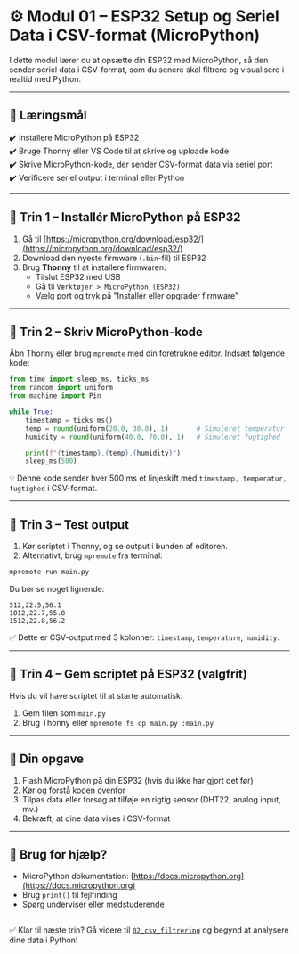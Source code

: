 # ⚙️ Modul 01 – ESP32 Setup og Seriel Data i CSV-format (MicroPython)

I dette modul lærer du at opsætte din ESP32 med MicroPython, så den sender seriel data i CSV-format, som du senere skal filtrere og visualisere i realtid med Python.

---

## 🎯 Læringsmål

✔️ Installere MicroPython på ESP32  
✔️ Bruge Thonny eller VS Code til at skrive og uploade kode  
✔️ Skrive MicroPython-kode, der sender CSV-format data via seriel port  
✔️ Verificere seriel output i terminal eller Python

---

## 🧰 Trin 1 – Installér MicroPython på ESP32

1. Gå til [https://micropython.org/download/esp32/](https://micropython.org/download/esp32/)  
2. Download den nyeste firmware (`.bin`-fil) til ESP32
3. Brug **Thonny** til at installere firmwaren:
   - Tilslut ESP32 med USB
   - Gå til `Værktøjer > MicroPython (ESP32)`
   - Vælg port og tryk på "Installér eller opgrader firmware"

---

## 📝 Trin 2 – Skriv MicroPython-kode

Åbn Thonny eller brug `mpremote` med din foretrukne editor. Indsæt følgende kode:

```python
from time import sleep_ms, ticks_ms
from random import uniform
from machine import Pin

while True:
    timestamp = ticks_ms()
    temp = round(uniform(20.0, 30.0), 1)       # Simuleret temperatur
    humidity = round(uniform(40.0, 70.0), 1)   # Simuleret fugtighed

    print(f"{timestamp},{temp},{humidity}")
    sleep_ms(500)
```

💡 Denne kode sender hver 500 ms et linjeskift med `timestamp, temperatur, fugtighed` i CSV-format.

---

## 🧪 Trin 3 – Test output

1. Kør scriptet i Thonny, og se output i bunden af editoren.
2. Alternativt, brug `mpremote` fra terminal:

```bash
mpremote run main.py
```

Du bør se noget lignende:
```
512,22.5,56.1
1012,22.7,55.8
1512,22.8,56.2
```

✅ Dette er CSV-output med 3 kolonner: `timestamp`, `temperature`, `humidity`.

---

## 💾 Trin 4 – Gem scriptet på ESP32 (valgfrit)

Hvis du vil have scriptet til at starte automatisk:

1. Gem filen som `main.py`
2. Brug Thonny eller `mpremote fs cp main.py :main.py`

---

## 🔁 Din opgave

1. Flash MicroPython på din ESP32 (hvis du ikke har gjort det før)  
2. Kør og forstå koden ovenfor  
3. Tilpas data eller forsøg at tilføje en rigtig sensor (DHT22, analog input, mv.)  
4. Bekræft, at dine data vises i CSV-format

---

## 🧠 Brug for hjælp?

- MicroPython dokumentation: [https://docs.micropython.org](https://docs.micropython.org)
- Brug `print()` til fejlfinding
- Spørg underviser eller medstuderende

---

✅ Klar til næste trin? Gå videre til [`02_csv_filtrering`](../02_csv_filtrering/) og begynd at analysere dine data i Python!

